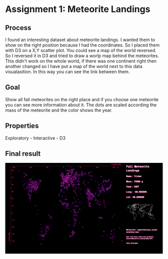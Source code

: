 # Assignment 1: Meteorite Landings

## Process 
I found an interesting dataset about meteorite landings. I wanted them to show on the right position because I had the coordinates. So I placed them with D3 on a X,Y scatter plot. You could see a map of the world reversed. So I reversed it in D3 and tried to draw a worlp map behind the meteorites. This didn't work on the whole world, if there was one continent right then another changed so I have put a map of the world next to this data visualasition. In this way you can see the link between them. 

## Goal
Show all fall meteorites on the right place and if you choose one meteorite you can see more information about it. The dots are scaled according the mass of the meteorite and the color shows the year. 

## Properties
Exploratory - Interactive - D3

## Final result
![alt text](https://github.com/sandyverbruggen123/Data-Visualisation/blob/master/Assignment%201/Finalresult.png)


